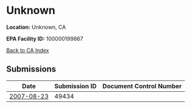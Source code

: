 # Unknown

**Location:** Unknown, CA

**EPA Facility ID:** 100000199867

[Back to CA Index](../../index.md)

## Submissions

| Date | Submission ID | Document Control Number |
|------|--------------|-------------------------|
| [2007-08-23](submissions/49434.md) | 49434 |  |
